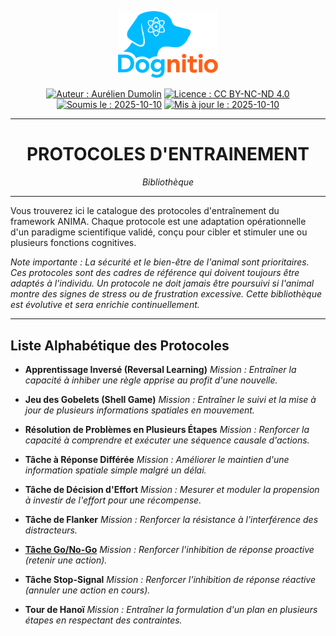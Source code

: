 <div align="center">

  <p align="center">
    <a href="https://aureliendumolin.github.io/dognitio/">
      <img src="../../../assets/branding/logo_dognitio_full_cut.png" alt="Logo Dognitio" width="160" />
    </a>
  </p>

  
  <a href="#"><img alt="Auteur : Aurélien Dumolin" src="https://img.shields.io/badge/Auteur-Aur%C3%A9lien%20Dumolin-blue.svg"></a>
  <a href="https://creativecommons.org/licenses/by-nc-nd/4.0/"><img alt="Licence : CC BY-NC-ND 4.0" src="https://img.shields.io/badge/Licence-CC--BY--NC--ND-orange.svg"></a>
  <a href="#"><img alt="Soumis le : 2025-10-10" src="https://img.shields.io/badge/Soumis%20le-2025--10--10-lightgrey.svg"></a>
  <a href="#"><img alt="Mis à jour le : 2025-10-10" src="https://img.shields.io/badge/Mis%20%C3%A0%20jour%20le-2025--10--10-lightgrey.svg"></a>
  
</div>

---

<div align="center">
  <h1>PROTOCOLES D'ENTRAINEMENT</h1>
  <em>Bibliothèque</em>
</div>

---

Vous trouverez ici le catalogue des protocoles d'entraînement du framework ANIMA. Chaque protocole est une adaptation opérationnelle d'un paradigme scientifique validé, conçu pour cibler et stimuler une ou plusieurs fonctions cognitives.

*Note importante : La sécurité et le bien-être de l'animal sont prioritaires. Ces protocoles sont des cadres de référence qui doivent toujours être adaptés à l'individu. Un protocole ne doit jamais être poursuivi si l'animal montre des signes de stress ou de frustration excessive. Cette bibliothèque est évolutive et sera enrichie continuellement.*

---

## Liste Alphabétique des Protocoles

- **Apprentissage Inversé (Reversal Learning)**
  *Mission : Entraîner la capacité à inhiber une règle apprise au profit d'une nouvelle.*

- **Jeu des Gobelets (Shell Game)**
  *Mission : Entraîner le suivi et la mise à jour de plusieurs informations spatiales en mouvement.*

- **Résolution de Problèmes en Plusieurs Étapes**
  *Mission : Renforcer la capacité à comprendre et exécuter une séquence causale d'actions.*

- **Tâche à Réponse Différée**
  *Mission : Améliorer le maintien d'une information spatiale simple malgré un délai.*

- **Tâche de Décision d'Effort**
  *Mission : Mesurer et moduler la propension à investir de l'effort pour une récompense.*

- **Tâche de Flanker**
  *Mission : Renforcer la résistance à l'interférence des distracteurs.*

- **[Tâche Go/No-Go](./go-no-go_task.md)**
  *Mission : Renforcer l'inhibition de réponse proactive (retenir une action).*

- **Tâche Stop-Signal**
  *Mission : Renforcer l'inhibition de réponse réactive (annuler une action en cours).*

- **Tour de Hanoï**
  *Mission : Entraîner la formulation d'un plan en plusieurs étapes en respectant des contraintes.*
